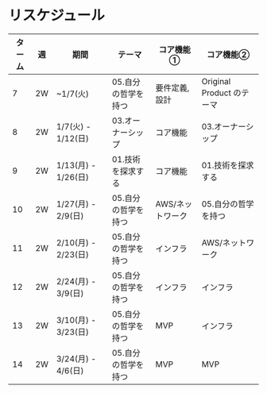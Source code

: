 # リスケジュール

| ターム | 週 | 期間 | テーマ                                   | コア機能①                               | コア機能②                               |
|---|---|---|---|---|---|
| 7 |2W | ~1/7(火) | 05.自分の哲学を持つ | 要件定義, 設計 | Original Product のテーマ |
| 8 |2W | 1/7(火) - 1/12(日) | 03.オーナーシップ          | コア機能 | 03.オーナーシップ                   |
| 9 |2W | 1/13(月) - 1/26(日)  | 01.技術を探求する          | コア機能 | 01.技術を探求する                   |
| 10 |2W| 1/27(月) - 2/9(日)   | 05.自分の哲学を持つ | AWS/ネットワーク | 05.自分の哲学を持つ                   |
| 11 |2W| 2/10(月) - 2/23(日)  | 05.自分の哲学を持つ | インフラ | AWS/ネットワーク                   |
| 12 |2W| 2/24(月) - 3/9(日)   | 05.自分の哲学を持つ | インフラ | インフラ                           |
| 13 |2W| 3/10(月) - 3/23(日)  | 05.自分の哲学を持つ | MVP | インフラ                           |
| 14 |2W| 3/24(月) - 4/6(日)   | 05.自分の哲学を持つ | MVP | MVP                             |

